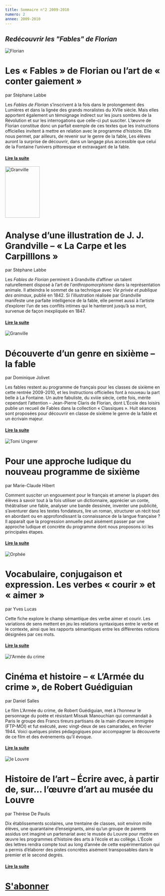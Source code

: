```yaml
---
title: Sommaire n°2 2009-2010
numero: 2
annee: 2009-2010
---
```

<h2><em>Redécouvrir les "Fables" de Florian</em></h2>
<img class="image" src="/pages/static/sommaires/images/1_florian_petite.jpg" alt="Florian" />
<h1>Les  « Fables  » de Florian ou l’art de « conter gaiement »</h1>
<p>par Stéphane Labbe</p>
<p class="aligner">Les <em>Fables de Florian</em> s’inscrivent à la fois dans le prolongement des Lumières et dans la lignée des grands moralistes du XVIIe siècle. Mais elles apportent également un témoignage indirect sur les jours sombres de la Révolution et sur les interrogations que celle-ci put susciter. L’œuvre de Florian constitue donc un parfait exemple de ces textes que les instructions officielles invitent à mettre en relation avec le programme d’histoire.
Elle nous permet, par ailleurs, de revenir sur le genre de la fable, Les élèves auront la surprise de découvrir, dans un langage plus accessible que celui de la Fontaine l’univers pittoresque et extravagant de la fable.</p>
<h4><a href="/articles">Lire la suite</a></h4>
<img class="image" src="/pages/static/sommaires/images/2_carpe_et_carpillons_petite.jpg" alt="Granville" width="112" height="166" />
<h1>Analyse d’une illustration de J. J. Grandville – « La Carpe et les Carpilllons »</h1>
<p>par Stéphane Labbe</p>
<p class="aligner">Les <em>Fables de Florian</em> permirent à Grandville d’affiner un talent naturellement disposé à l’art de l’<em>anthropomorphisme</em> dans la représentation animale. Il atteindra le sommet de sa technique avec <em>Vie privée et publique des animaux</em>, publié en 1842.
Si l’illustration réalisée par Grandville manifeste une parfaite intelligence de la fable, elle permet aussi à l’artiste d’explorer l’un de ses conflits intimes qui le hanteront jusqu’à sa mort, survenue de façon inexpliquée en 1847.</p>
<h4><a href="/articles">Lire la suite</a></h4>
<img class="image" src="/pages/static/sommaires/images/3_fable_grandville_petite.jpg" alt="Granville" />
<h1>Découverte d’un genre en sixième – la fable</h1>
<p>par Dominique Jolivet﻿</p>
<p class="aligner">Les fables restent au programme de français pour les classes de sixième en cette rentrée 2009-2010, et les Instructions officielles font à nouveau la part belle à La Fontaine. Un autre fabuliste, du xviiie siècle, cette fois, mérite cependant l’attention – Jean-Pierre Claris de Florian, dont L’École des loisirs publie un recueil de Fables dans la collection « Classiques ».
Huit séances sont proposées pour découvrir en classe de sixième le genre de la fable et un écrivain majeur.</p>
<h4><a href="/articles">Lire la suite</a></h4>
<img class="image" src="/pages/static/sommaires/images/40_tomi_ungerer_petite.jpg" alt="Tomi Ungerer" />
<h1>Pour une approche ludique du nouveau programme de sixième</h1>
<p>par Marie-Claude Hibert</p>
<p class="aligner">Comment susciter un engouement pour le français et amener la plupart des élèves à savoir tout à la fois utiliser un dictionnaire, apprécier un conte, théâtraliser une fable, analyser une bande dessinée, inventer une publicité, s’aventurer dans les textes fondateurs, lire un roman, structurer un récit tout en abordant ou en approfondissant la connaissance de la langue française ? Il apparaît que la progression annuelle peut aisément passer par une approche ludique et concrète du programme dont nous proposons ici les principales étapes.</p>
<h4><a href="/articles">Lire la suite</a></h4>
<img class="image" src="/pages/static/sommaires/images/4_orphee_petite.jpg" alt="Orphée" />
<h1>Vocabulaire, conjugaison et expression. Les verbes « courir » et « aimer »</h1>
<p>par Yves Lucas</p>
<p class="aligner">Cette fiche explore le champ sémantique des verbe aimer et courir. Les variations de sens mettent en jeu les relations syntaxiques entre le verbe et le contexte, ainsi que les rapports sémantiques entre les différentes notions désignées par ces mots.</p>
<h4><a href="/articles">Lire la suite</a></h4>
<img class="image" src="/pages/static/sommaires/images/5_affiche_rouge_petite.jpg" alt="l'Armée du crime" />
<h1>Cinéma et histoire – « L’Armée du crime », de Robert Guédiguian</h1>
<p>par Daniel Salles</p>
<p class="aligner">Le film L’Armée du crime, de Robert Guédiguian, met à l’honneur le personnage du poète et résistant Missak Manouchian qui commandait à Paris le groupe des Francs tireurs partisans de la main d’œuvre immigrée (FTP-MOI) et fut exécuté, avec vingt-deux de ses camarades, en février 1944.
Voici quelques pistes pédagogiques pour accompagner la découverte de ce film et des événements qu’il évoque.</p>
<h4><a href="/articles">Lire la suite</a></h4>
<img class="image" src="/pages/static/sommaires/images/6_louvre_petite.jpg" alt="le Louvre" />


<h1>Histoire de l’art – Écrire avec, à partir de, sur... l’œuvre d’art au musée du Louvre</h1>
<p>par Thérèse De Paulis</p>
<p class="aligner">Dix établissements scolaires, une trentaine de classes, soit environ mille élèves, une quarantaine d’enseignants, ainsi qu’un groupe de parents assidus ont imaginé un partenariat avec le musée du Louvre pour mettre en œuvre les programmes d’histoire des arts à l’école et au collège.
L’École des lettres rendra compte tout au long d’année de cette expérimentation qui a permis d’élaborer des pistes concrètes aisément transposables dans le premier et le second degrés.</p>

<h4><a href="/articles">Lire la suite</a></h4>
<h1 class="dessous_centre"><a href="/articles" target="_top">S'abonner</a></h1>
